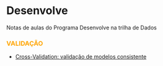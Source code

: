 # Desenvolve
Notas de aulas do Programa Desenvolve na trilha de Dados



<!---<h3><font color=orange>MODELOS DE MACHINE LEARNING</font></h3>

<h4><font color=orange>CLASSIFICAÇÃO</font></h3>
--->


<h3><font color=orange>VALIDAÇÃO</font></h3>

* [Cross-Validation: validação de modelos consistente](https://github.com/mbaliu-treino/Desenvolve/blob/main/LEARN_C_ML_Validacao_Cruzada.ipynb)
